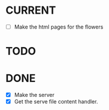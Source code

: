 # CURRENT

- [ ] Make the html pages for the flowers

# TODO

# DONE

- [x] Make the server
- [x] Get the serve file content handler.
